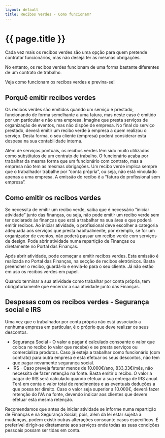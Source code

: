 ```yaml
---
layout: default
title: Recibos Verdes - Como funcionam?
---
```


# {{ page.title }}

Cada vez mais os recibos verdes são uma opção para quem pretende contratar funcionários, mas não deseja ter as mesmas obrigações.

No entanto, os recibos verdes funcionam de uma forma bastante diferentes de um contrato de trabalho.

Veja como funcionam os recibos verdes e previna-se!

## Porquê emitir recibos verdes
Os recibos verdes são emitidos quando um serviço é prestado, funcionando de forma semelhante a uma fatura, mas neste caso é emitido por um particular e não uma empresa. Imagine que presta serviços de organização de eventos, mas não dispõe de empresa. No final do serviço prestado, deverá emitir um recibo verde à empresa a quem realizou o serviço. Desta forma, o seu cliente (empresa) poderá considerar esta despesa na sua contabilidade interna.

Além de serviços pontuais, os recibos verdes têm sido muito utilizados como substitutos de um contrato de trabalho. O funcionário acaba por trabalhar da mesma forma que um funcionário com contrato, mas a empresa não tem as mesmas obrigações.
Um recibo verde implica sempre que o trabalhador trabalhe por “conta própria”, ou seja, não está vinculado apenas a uma empresa. A emissão do recibo é a “fatura do profissional sem empresa”.

## Como emitir os recibos verdes
Se necessita de emitir um recibo verde, saiba que é necessário “iniciar atividade” junto das finanças, ou seja, não pode emitir um recibo verde sem ter declarado às finanças que está a trabalhar na sua área e que poderá emitir recibos.
Ao iniciar atividade, o profissional deve escolher a categoria adequada aos serviços que presta habitualmente, por exemplo, se for um organizador de eventos, não poderá passar um recibo verde com serviços de design. Pode abrir atividade numa repartição de Finanças ou diretamente no Portal das Finanças.

Após abrir atividade, pode começar a emitir recibos verdes. Esta emissão é realizada no Portal das Finanças, na secção de recibos eletrónicos. Basta preencher o recibo, guardá-lo e enviá-lo para o seu cliente. Já não estão em uso os recibos verdes em papel.

Quando terminar a sua atividade como trabalhar por conta própria, tem obrigatoriamente que encerrar a sua atividade junto das Finanças.

## Despesas com os recibos verdes - Segurança social e IRS
Uma vez que o trabalhador por conta própria não está associado a nenhuma empresa em particular, é o próprio que deve realizar os seus descontos.

* Segurança Social - O valor a pagar é calculado consoante o valor que coloca no recibo (o valor que recebe) e se presta serviços ou comercializa produtos.   Caso já esteja a trabalhar como funcionário (com contrato) para outra empresa e esta efetuar os seus descontos, não tem que pagar novamente segurança social.
* IRS - Caso preveja faturar menos de 10.000€/ano, 833,33€/mês, não necessita de fazer retenção na fonte. Basta emitir o recibo. O valor a pagar de IRS será calculado quando efetuar a sua entrega de IRS anual. Terá em conta o valor total de rendimentos e as eventuais deduções a que possa ter direito. Caso o valor seja superior a 10.000€, deverá fazer retenção do IVA na fonte, devendo indicar aos clientes que devem efetuar esta mesma retenção.

Recomendamos que antes de iniciar atividade se informe numa repartição de Finanças e na Segurança Social, pois, além da lei estar sujeita a mudanças, podem existir outras alterações consoante casos específicos. É preferível dirigir-se diretamente aos serviços onde todas as suas condições pessoais possam ser tidas em conta.